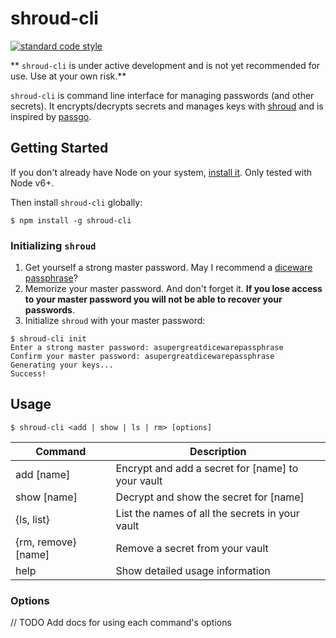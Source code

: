 # shroud-cli

[![standard code
style](https://img.shields.io/badge/code%20style-standard-brightgreen.svg)](https://github.com/feross/standard)

** `shroud-cli` is under active development and is not yet recommended for use.
Use at your own risk.**

`shroud-cli` is command line interface for managing passwords (and other secrets). It encrypts/decrypts secrets and manages keys with [shroud](https://github.com/taravancil/shroud) and is inspired by [passgo](https://github.com/ejcx/passgo).

## Getting Started

If you don't already have Node on your system, [install it](https://nodejs.org/en/). Only tested with Node v6+.

Then install `shroud-cli` globally:

```
$ npm install -g shroud-cli
```

### Initializing `shroud`

1. Get yourself a strong master password. May I recommend a [diceware passphrase](http://world.std.com/~reinhold/diceware.html)?
2. Memorize your master password. And don't forget it. **If you lose access to your master password you will not be able to recover your passwords**.
3. Initialize `shroud` with your master password:

```
$ shroud-cli init
Enter a strong master password: asupergreatdicewarepassphrase
Confirm your master password: asupergreatdicewarepassphrase
Generating your keys...
Success!
```
## Usage

```
$ shroud-cli <add | show | ls | rm> [options]
```

| Command | Description |
| ------- | ----------- |
| add [name] | Encrypt and add a secret for [name] to your vault |
| show [name] | Decrypt and show the secret for [name] |
| {ls, list} | List the names of all the secrets in your vault |
| {rm, remove} [name] | Remove a secret from your vault |
| help | Show detailed usage information |

### Options

// TODO Add docs for using each command's options
